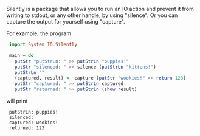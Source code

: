 Silently is a package that allows you to run an IO action and prevent it from writing to stdout, or any other handle, by using "silence". Or you can capture the output for yourself using "capture".

For example; the program
```haskell
 import System.IO.Silently

 main = do
   putStr "putStrLn: " >> putStrLn "puppies!"
   putStr "silenced: " >> silence (putStrLn "kittens!")
   putStrLn ""
   (captured, result) <- capture (putStr "wookies!" >> return 123)
   putStr "captured: " >> putStrLn captured
   putStr "returned: " >> putStrLn (show result)
```
will print
```
 putStrLn: puppies!
 silenced:
 captured: wookies!
 returned: 123
```
